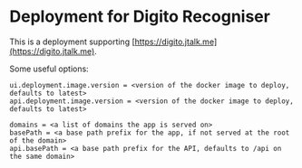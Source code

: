 # Deployment for Digito Recogniser

This is a deployment supporting [https://digito.jtalk.me](https://digito.jtalk.me).

Some useful options:

```
ui.deployment.image.version = <version of the docker image to deploy, defaults to latest>
api.deployment.image.version = <version of the docker image to deploy, defaults to latest>

domains = <a list of domains the app is served on>
basePath = <a base path prefix for the app, if not served at the root of the domain>
api.basePath = <a base path prefix for the API, defaults to /api on the same domain>
```